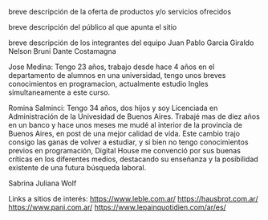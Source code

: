 breve descripción de la oferta de productos y/o servicios ofrecidos

breve descripción del público al que apunta el sitio

breve descripción de los integrantes del equipo
Juan Pablo Garcia Giraldo
Nelson Bruni
Dante Costamagna

Jose Medina: Tengo 23 años, trabajo desde hace 4 años en el departamento de alumnos en una universidad, tengo unos breves conocimientos en programacion, actualmente estudio Ingles simultaneamente a este curso.

Romina Salminci: Tengo 34 años, dos hijos y soy Licenciada en Administración de la Univesidad de Buenos Aires. Trabajé mas de diez años en un banco y hace unos meses me mudé al interior de la provincia de Buenos Aires, en post de una mejor calidad de vida. Este cambio trajo consigo las ganas de volver a estudiar, y si bien no tengo conocimientos previos en programación, Digital House me convenció por sus buenas críticas en los diferentes medios, destacando su enseñanza y la posibilidad existente de una futura búsqueda laboral. 

Sabrina Juliana Wolf

Links a sitios de interés:
https://www.leble.com.ar/
https://hausbrot.com.ar/
https://www.pani.com.ar/
https://www.lepainquotidien.com/ar/es/
